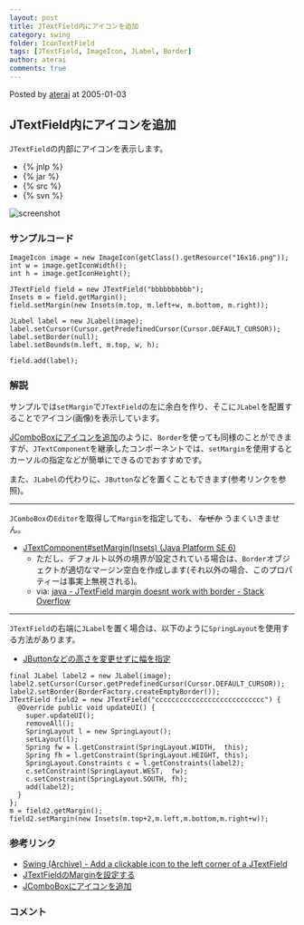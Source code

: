 ```yaml
---
layout: post
title: JTextField内にアイコンを追加
category: swing
folder: IconTextField
tags: [JTextField, ImageIcon, JLabel, Border]
author: aterai
comments: true
---
```


Posted by [aterai](http://terai.xrea.jp/aterai.html) at 2005-01-03

## JTextField内にアイコンを追加
`JTextField`の内部にアイコンを表示します。

- {% jnlp %}
- {% jar %}
- {% src %}
- {% svn %}

<!-- dummy comment line for breaking list -->

![screenshot](https://lh3.googleusercontent.com/_9Z4BYR88imo/TQTOSatpfJI/AAAAAAAAAcI/9Ghfvb82FsM/s800/IconTextField.png)

### サンプルコード
<pre class="prettyprint"><code>ImageIcon image = new ImageIcon(getClass().getResource("16x16.png"));
int w = image.getIconWidth();
int h = image.getIconHeight();

JTextField field = new JTextField("bbbbbbbbbb");
Insets m = field.getMargin();
field.setMargin(new Insets(m.top, m.left+w, m.bottom, m.right));

JLabel label = new JLabel(image);
label.setCursor(Cursor.getPredefinedCursor(Cursor.DEFAULT_CURSOR));
label.setBorder(null);
label.setBounds(m.left, m.top, w, h);

field.add(label);
</code></pre>

### 解説
サンプルでは`setMargin`で`JTextField`の左に余白を作り、そこに`JLabel`を配置することでアイコン(画像)を表示しています。

[JComboBoxにアイコンを追加](http://terai.xrea.jp/Swing/IconComboBox.html)のように、`Border`を使っても同様のことができますが、`JTextComponent`を継承したコンポーネントでは、`setMargin`を使用するとカーソルの指定などが簡単にできるのでおすすめです。

また、`JLabel`の代わりに、`JButton`などを置くこともできます(参考リンクを参照)。

- - - -
`JComboBox`の`Editor`を取得して`Margin`を指定しても、 ~~なぜか~~ うまくいきません。

- [JTextComponent#setMargin(Insets) (Java Platform SE 6)](http://docs.oracle.com/javase/jp/6/api/javax/swing/text/JTextComponent.html#setMargin%28java.awt.Insets%29)
    - ただし、デフォルト以外の境界が設定されている場合は、`Border`オブジェクトが適切なマージン空白を作成します(それ以外の場合、このプロパティーは事実上無視される)。
    - via: [java - JTextField margin doesnt work with border - Stack Overflow](http://stackoverflow.com/questions/10496828/jtextfield-margin-doesnt-work-with-border)

<!-- dummy comment line for breaking list -->

- - - -
`JTextField`の右端に`JLabel`を置く場合は、以下のように`SpringLayout`を使用する方法があります。

- [JButtonなどの高さを変更せずに幅を指定](http://terai.xrea.jp/Swing/ButtonWidth.html)

<!-- dummy comment line for breaking list -->

<pre class="prettyprint"><code>final JLabel label2 = new JLabel(image);
label2.setCursor(Cursor.getPredefinedCursor(Cursor.DEFAULT_CURSOR));
label2.setBorder(BorderFactory.createEmptyBorder());
JTextField field2 = new JTextField("ccccccccccccccccccccccccccc") {
  @Override public void updateUI() {
    super.updateUI();
    removeAll();
    SpringLayout l = new SpringLayout();
    setLayout(l);
    Spring fw = l.getConstraint(SpringLayout.WIDTH,  this);
    Spring fh = l.getConstraint(SpringLayout.HEIGHT, this);
    SpringLayout.Constraints c = l.getConstraints(label2);
    c.setConstraint(SpringLayout.WEST,  fw);
    c.setConstraint(SpringLayout.SOUTH, fh);
    add(label2);
  }
};
m = field2.getMargin();
field2.setMargin(new Insets(m.top+2,m.left,m.bottom,m.right+w));
</code></pre>

### 参考リンク
- [Swing (Archive) - Add a clickable icon to the left corner of a JTextField](https://forums.oracle.com/thread/1489851)
- [JTextFieldのMarginを設定する](http://terai.xrea.jp/Swing/TextFieldMargin.html)
- [JComboBoxにアイコンを追加](http://terai.xrea.jp/Swing/IconComboBox.html)

<!-- dummy comment line for breaking list -->

### コメント

